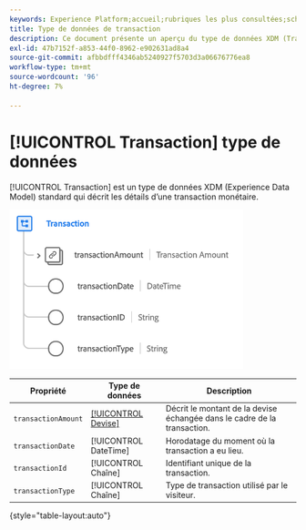 ```yaml
---
keywords: Experience Platform;accueil;rubriques les plus consultées;schéma;schéma;XDM;champs;schémas;schémas;transaction;type de données;type de données;type de données
title: Type de données de transaction
description: Ce document présente un aperçu du type de données XDM (Transaction Experience Data Model).
exl-id: 47b7152f-a853-44f0-8962-e902631ad8a4
source-git-commit: afbbdfff4346ab5240927f5703d3a06676776ea8
workflow-type: tm+mt
source-wordcount: '96'
ht-degree: 7%

---
```


# [!UICONTROL Transaction] type de données

[!UICONTROL Transaction] est un type de données XDM (Experience Data Model) standard qui décrit les détails d’une transaction monétaire.

![Structure des transactions](../images/data-types/transaction.png)

| Propriété | Type de données | Description |
| --- | --- | --- |
| `transactionAmount` | [[!UICONTROL Devise]](./currency.md) | Décrit le montant de la devise échangée dans le cadre de la transaction. |
| `transactionDate` | [!UICONTROL DateTime] | Horodatage du moment où la transaction a eu lieu. |
| `transactionId` | [!UICONTROL Chaîne] | Identifiant unique de la transaction. |
| `transactionType` | [!UICONTROL Chaîne] | Type de transaction utilisé par le visiteur. |

{style="table-layout:auto"}
